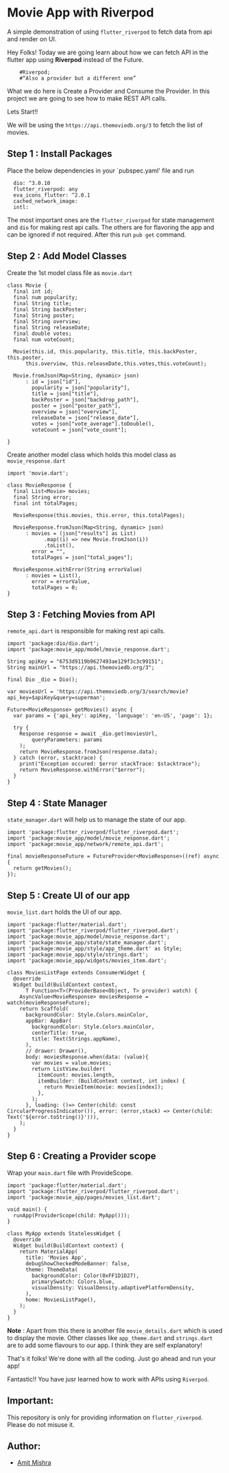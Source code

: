 # Movie App with Riverpod

A simple demonstration of using `flutter_riverpod` to fetch data from api and render on UI.


Hey Folks! Today we are going learn about how we can fetch API in the flutter app using **Riverpod** instead of the Future.

        #Riverpod;
        #“Also a provider but a different one”

What we do here is Create a Provider and Consume the Provider. In this project we are going to see how to make REST API calls.

Lets Start!!

We will be using the `https://api.themoviedb.org/3` to fetch the list of movies.

## Step 1 :  Install Packages

Place the below dependencies in your `pubspec.yaml' file and run
```
  dio: ^3.0.10
  flutter_riverpod: any
  eva_icons_flutter: ^2.0.1
  cached_network_image:
  intl:
```

The most important ones are the `flutter_riverpod` for state management and `dio` for making rest api calls. The others are for flavoring the app and can be ignored if not required. After this run `pub get` command.

## Step 2 : Add Model Classes

Create the 1st model class file as `movie.dart`

```
class Movie {
  final int id;
  final num popularity;
  final String title;
  final String backPoster;
  final String poster;
  final String overview;
  final String releaseDate;
  final double votes;
  final num voteCount;

  Movie(this.id, this.popularity, this.title, this.backPoster, this.poster,
      this.overview, this.releaseDate,this.votes,this.voteCount);

  Movie.fromJson(Map<String, dynamic> json)
      : id = json["id"],
        popularity = json["popularity"],
        title = json["title"],
        backPoster = json["backdrop_path"],
        poster = json["poster_path"],
        overview = json["overview"],
        releaseDate = json["release_date"],
        votes = json["vote_average"].toDouble(),
        voteCount = json["vote_count"];

}
```

Create another model class which holds this model class as `movie_response.dart`

```
import 'movie.dart';

class MovieResponse {
  final List<Movie> movies;
  final String error;
  final int totalPages;

  MovieResponse(this.movies, this.error, this.totalPages);

  MovieResponse.fromJson(Map<String, dynamic> json)
      : movies = (json["results"] as List)
            .map((i) => new Movie.fromJson(i))
            .toList(),
        error = "",
        totalPages = json["total_pages"];

  MovieResponse.withError(String errorValue)
      : movies = List(),
        error = errorValue,
        totalPages = 0;
}
```

## Step 3 : Fetching Movies from API

`remote_api.dart` is responsible for making rest api calls.

```
import 'package:dio/dio.dart';
import 'package:movie_app/model/movie_response.dart';

String apiKey = "6753d9119b9627493ae129f3c3c99151";
String mainUrl = "https://api.themoviedb.org/3";

final Dio _dio = Dio();

var moviesUrl = 'https://api.themoviedb.org/3/search/movie?api_key=$apiKey&query=superman';

Future<MovieResponse> getMovies() async {
  var params = {'api_key': apiKey, 'language': 'en-US', 'page': 1};

  try {
    Response response = await _dio.get(moviesUrl,
        queryParameters: params
    );
    return MovieResponse.fromJson(response.data);
  } catch (error, stacktrace) {
    print("Exception occured: $error stackTrace: $stacktrace");
    return MovieResponse.withError("$error");
  }
}
```

## Step 4 : State Manager

`state_manager.dart` will help us to manage the state of our app.

```
import 'package:flutter_riverpod/flutter_riverpod.dart';
import 'package:movie_app/model/movie_response.dart';
import 'package:movie_app/network/remote_api.dart';

final movieResponseFuture = FutureProvider<MovieResponse>((ref) async {
  return getMovies();
});
```

## Step 5 : Create UI of our app

`movie_list.dart` holds the UI of our app.

```
import 'package:flutter/material.dart';
import 'package:flutter_riverpod/flutter_riverpod.dart';
import 'package:movie_app/model/movie_response.dart';
import 'package:movie_app/state/state_manager.dart';
import 'package:movie_app/style/app_theme.dart' as Style;
import 'package:movie_app/style/strings.dart';
import 'package:movie_app/widgets/movies_item.dart';

class MoviesListPage extends ConsumerWidget {
  @override
  Widget build(BuildContext context,
      T Function<T>(ProviderBase<Object, T> provider) watch) {
    AsyncValue<MovieResponse> moviesResponse = watch(movieResponseFuture);
    return Scaffold(
      backgroundColor: Style.Colors.mainColor,
      appBar: AppBar(
        backgroundColor: Style.Colors.mainColor,
        centerTitle: true,
        title: Text(Strings.appName),
      ),
      // drawer: Drawer(),
      body: moviesResponse.when(data: (value){
        var movies = value.movies;
        return ListView.builder(
          itemCount: movies.length,
          itemBuilder: (BuildContext context, int index) {
            return MovieItem(movie: movies[index]);
          },
        );
      }, loading: ()=> Center(child: const CircularProgressIndicator()), error: (error,stack) => Center(child: Text('${error.toString()}'))),
    );
  }
}
```

## Step 6 : Creating a Provider scope

Wrap your `main.dart` file with ProvideScope.

```
import 'package:flutter/material.dart';
import 'package:flutter_riverpod/flutter_riverpod.dart';
import 'package:movie_app/pages/movies_list.dart';

void main() {
  runApp(ProviderScope(child: MyApp()));
}

class MyApp extends StatelessWidget {
  @override
  Widget build(BuildContext context) {
    return MaterialApp(
      title: 'Movies App',
      debugShowCheckedModeBanner: false,
      theme: ThemeData(
        backgroundColor: Color(0xFF1D1D27),
        primarySwatch: Colors.blue,
        visualDensity: VisualDensity.adaptivePlatformDensity,
      ),
      home: MoviesListPage(),
    );
  }
}
```

**Note** : Apart from this there is another file `movie_details.dart` which is used to display the movie. Other classes like `app_theme.dart` and `strings.dart` are to add some flavours to our app. I think they are self explanatory!

That's it folks! We're done with all the coding. Just go ahead and run your app!

Fantastic!! You have jusr learned how to work with APIs using `Riverpod`.

## Important:

This repository is only for providing information on `flutter_riverpod`. Please do not misuse it.

## Author:

* [Amit Mishra](https://github.com/amitmishra7)
